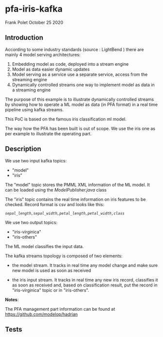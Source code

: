 # pfa-iris-kafka #

Frank Polet
October 25 2020

## Introduction ##

According to some industry standards (source : LightBend ) there are mainly 4 model serving architectures:

1. Embedding model as code, deployed into a stream engine
1. Model as data easier dynamic updates
1. Model serving as a service use a separate service, access from the streaming  engine
1. Dynamically controlled streams one way to implement model as data in a streaming engine

The purpose of this example is to illustrate dynamically controlled streams by showing how to operate a ML model as data (in PFA format) in a real time pipeline using kafka streams.

This PoC is based on the famous iris classification ml model.

The way how the PFA has been built is out of scope. We use the iris one as per example to illustrate the operating part.

## Description ##
We use two input kafka topics:

- "model"
- "iris"

The "model" topic stores the PMML XML information of the ML model. It can be loaded using the *ModelPublisher.java* class

The "iris" topic contains the real time information on iris features to be checked. Record format is csv and looks like this:

*`sepal_length,sepal_width,petal_length,petal_width,class`*

We use two output topics:

- "iris-virginica"
- "iris-others"

The ML model classifies the input data.

The kafka streams topology is composed of two elements: 

- the model stream. It tracks in real time any model change and make sure new model is used as soon as received

- the iris input stream. It tracks in real time any new iris record, classifies it as soon as received and, based on classification result, put the record in "iris-virginica" topic or in "iris-others".

**Notes**: 

The PFA management part information can be found at https://github.com/modelop/hadrian



## Tests  ##

    



  